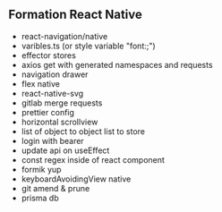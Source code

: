 
## Formation React Native
- react-navigation/native
- varibles.ts (or style variable "font:;")
- effector stores
- axios get with generated namespaces and requests
- navigation drawer
- flex native
- react-native-svg
- gitlab merge requests
- prettier config
- horizontal scrollview
- list of object to object list to store
- login with bearer 
- update api on useEffect
- const regex inside of react component
- formik yup
- keyboardAvoidingView native
- git amend & prune
- prisma db
